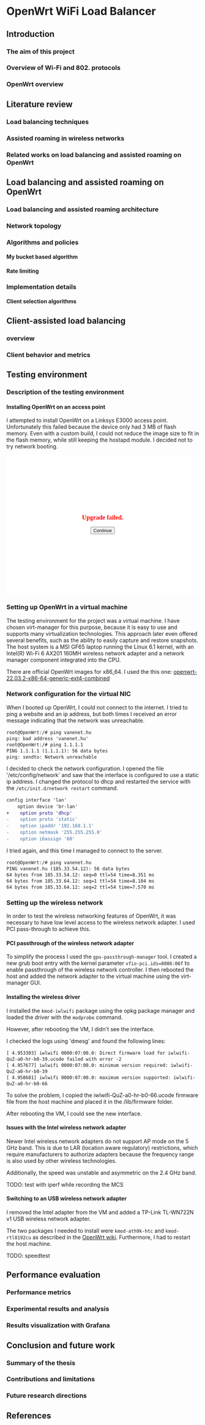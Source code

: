 # OpenWrt WiFi Load Balancer

## Introduction

### The aim of this project

### Overview of Wi-Fi and 802. protocols

### OpenWrt overview

## Literature review

### Load balancing techniques

### Assisted roaming in wireless networks

### Related works on load balancing and assisted roaming on OpenWrt

## Load balancing and assisted roaming on OpenWrt

### Load balancing and assisted roaming architecture

### Network topology

### Algorithms and policies

#### My bucket based algorithm

#### Rate limiting

### Implementation details

#### Client selection algorithms

## Client-assisted load balancing

### overview

### Client behavior and metrics

## Testing environment

### Description of the testing environment

#### Installing OpenWrt on an access point

I attempted to install OpenWrt on a Linksys E3000 access point. Unfortunately this failed because the device only had 3 MB of flash memory. Even with a custom build, I could not reduce the image size to fit in the flash memory, while still keeping the hostapd module. I decided not to try network booting.

![install-failed](./images/openwrt-install-failed.png)

### Setting up OpenWrt in a virtual machine

The testing environment for the project was a virtual machine.
I have chosen virt-manager for this purpose, because it is easy to use and supports many virtualization technologies.
This approach later even offered several benefits, such as the ability to easily capture and restore snapshots.
The host system is a MSI GF65 laptop running the Linux 6.1 kernel, with an Intel(R) Wi-Fi 6 AX201 160MH wireless network adapter and a network manager component integrated into the CPU.

There are official OpenWrt images for x86_64. I used the this one: [openwrt-22.03.2-x86-64-generic-ext4-combined](https://downloads.openwrt.org/releases/22.03.2/targets/x86/64/openwrt-22.03.2-x86-64-generic-ext4-combined.img.gz)

### Network configuration for the virtual NIC

When I booted up OpenWrt, I could not connect to the internet. I tried to ping a website and an ip address, but both times I received an error message indicating that the network was unreachable.

```console
root@OpenWrt:/# ping vanenet.hu
ping: bad address 'vanenet.hu'
root@OpenWrt:/# ping 1.1.1.1
PING 1.1.1.1 (1.1.1.1): 56 data bytes
ping: sendto: Network unreachable
```

I decided to check the network configuration. I opened the file '/etc/config/network' and saw that the interface is configured to use a static ip address. I changed the protocol to dhcp and restarted the service with the `/etc/init.d/network restart` command.

```diff
config interface 'lan'
    option device 'br-lan'
+    option proto 'dhcp'
-    option proto 'static'
-    option ipaddr '192.168.1.1'
-    option netmask '255.255.255.0'
-    option i6assign '60'
```

I tried again, and this time I managed to connect to the server.

```console
root@OpenWrt:/# ping vanenet.hu
PING vanenet.hu (185.33.54.12): 56 data bytes
64 bytes from 185.33.54.12: seq=0 ttl=54 time=8.351 ms
64 bytes from 185.33.64.12: seq=1 ttl=54 time=8.104 ms
64 bytes from 185.33.64.12: seq=2 ttl=54 time=7.570 ms
```

### Setting up the wireless network

In order to test the wireless networking features of OpenWrt, it was necessary to have low level access to the wireless network adapter.
I used PCI pass-through to achieve this.

#### PCI passthrough of the wireless network adapter

To simplify the process I used the `gpu-passthrough-manager` tool.
I created a new grub boot entry with the kernel parameter `vfio-pci.ids=8086:06f` to enable passthrough of the wireless network controller. I then rebooted the host and added the network adapter to the virtual machine using the virt-manager GUI.

#### Installing the wireless driver

I installed the `kmod-iwlwifi` package using the opkg package manager and loaded the driver with the `modprobe` command.

However, after rebooting the VM, I didn't see the interface.

I checked the logs using 'dmesg' and found the following lines:

```log
[ 4.953303] iwlwifi 0000:07:00.0: Direct firmware load for iwlwifi-QuZ-a0-hr-b0-39.ucode failed with error -2
[ 4.957677] iwlwifi 0000:07:00.0: minimum version required: iwlwifi-QuZ-a0-hr-b0-39
[ 4.958681] iwlwifi 0000:07:00.0: maximum version supported: iwlwifi-QuZ-a0-hr-b0-66
```

To solve the problem, I copied the iwlwifi-QuZ-a0-hr-b0-66.ucode firmware file from the host machine and placed it in the /lib/firmware folder.

After rebooting the VM, I could see the new interface.

#### Issues with the Intel wireless network adapter

Newer Intel wireless network adapters do not support AP mode on the 5 GHz band.
This is due to LAR (location aware regulatory) restrictions, which require manufacturers to authorize adapters because the frequency range is also used by other wireless technologies.

Additionally, the speed was unstable and asymmetric on the 2.4 GHz band.

TODO: test with iperf while recording the MCS

#### Switching to an USB wireless network adapter

I removed the Intel adapter from the VM and added a TP-Link TL-WN722N v1 USB wireless network adapter.

The two packages I needed to install were `kmod-ath9k-htc` and `kmod-rtl8192cu` as described in the [OpenWrt wiki](https://forum.openwrt.org/t/add-tp-link-tl-wn722n-wifi-usb-adaptor/24253). Furthermore, I had to restart the host machine.

TODO: speedtest

## Performance evaluation

### Performance metrics

### Experimental results and analysis

### Results visualization with Grafana

## Conclusion and future work

### Summary of the thesis

### Contributions and limitations

### Future research directions

## References
